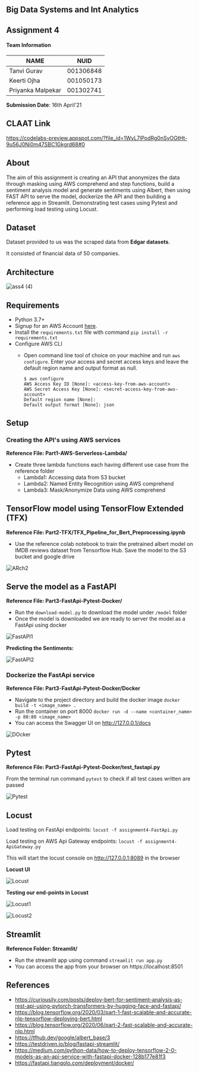 ## Big Data Systems and Int Analytics
 
## Assignment 4

#### Team Information

| NAME              |     NUID        |
|------------------ |-----------------|
|   Tanvi Gurav     |   001306848     |
|   Keerti Ojha     |   001050173     |
| Priyanka Malpekar |   001302741     |
 

**Submission Date**: 16th April'21


## CLAAT Link

https://codelabs-preview.appspot.com/?file_id=1WyL7lPodRg0nSyOGtHt-9u56J0Ni0m47SBC1Gkgrd68#0

## About

The aim of this assignment is creating an API that anonymizes the data through masking using AWS comprehend and step functions, build a sentiment analysis model and generate sentiments using Albert, then using FAST API to serve the model, dockerize the API and then building a reference app in Streamlit. Demonstrating test cases using Pytest and performing load testing using Locust.


## Dataset

Dataset provided to us was the scraped data from **Edgar datasets**.

It consisted of financial data of 50 companies.

## Architecture

![ass4 (4)](https://user-images.githubusercontent.com/59594174/115077185-a2b12480-9ecb-11eb-862b-5a9f8b2fe3b1.png)

## Requirements

- Python 3.7+
- Signup for an AWS Account [here](https://portal.aws.amazon.com/billing/signup#/start).
- Install the `requirements.txt` file with command `pip install -r requirements.txt`
- Configure AWS CLI 
  * Open command line tool of choice on your machine and run `aws configure`. Enter your access and secret access keys and leave the default region name and output format as null. 

    ```
    $ aws configure
    AWS Access Key ID [None]: <access-key-from-aws-account>
    AWS Secret Access Key [None]: <secret-access-key-from-aws-account>
    Default region name [None]: 
    Default output format [None]: json
    ```


## Setup

### Creating the API's using AWS services

**Reference File: Part1-AWS-Serverless-Lambda/**

* Create three lambda functions each having different use case from the reference folder
  * Lambda1: Accessing data from S3 bucket
  * Lambda2: Named Entity Recognition using AWS comprehend
  * Lambda3: Mask/Anonymize Data using AWS comprehend


## TensorFlow model using TensorFlow Extended (TFX)

**Reference File: Part2-TFX/TFX_Pipeline_for_Bert_Preprocessing.ipynb**

* Use the reference colab notebook to train the pretrained albert model on IMDB reviews dataset from Tensorflow Hub. Save the model to the S3 bucket and google drive


![ARch2](https://user-images.githubusercontent.com/59594174/115078006-fc661e80-9ecc-11eb-9971-0ce15adf4761.png)


## Serve the model as a FastAPI

**Reference File: Part3-FastApi-Pytest-Docker/**

* Run the `download-model.py` to download the model under `/model` folder
* Once the model is downloaded we are ready to server the model as a FastApi using docker

![FastAPI1](https://user-images.githubusercontent.com/59594174/115078155-2ddeea00-9ecd-11eb-821a-de8ac9701da3.png)


**Predicting the Sentiments:**


![FastAPI2](https://user-images.githubusercontent.com/59594174/115078167-3505f800-9ecd-11eb-946b-d88c590a3f91.png)


### Dockerize the FastApi service

**Reference File: Part3-FastApi-Pytest-Docker/Docker**

* Navigate to the project directory and build the docker image `docker build -t <image_name> .`
* Run the container on port 8000 `docker run -d --name <container_name> -p 80:80 <image_name>`
* You can access the Swagger UI on http://127.0.0.1/docs


![DOcker](https://user-images.githubusercontent.com/59594174/115077630-60d4ae00-9ecc-11eb-96b1-4659ea761d26.png)


## Pytest  

**Reference File: Part3-FastApi-Pytest-Docker/test_fastapi.py**

From the terminal run command `pytest` to check if all test cases written are passed

![Pytest](https://user-images.githubusercontent.com/59594174/115077738-8e215c00-9ecc-11eb-89e7-a10a9f260658.png)


## Locust

Load testing on FastApi endpoints: `locust -f assignment4-FastApi.py`

Load testing on AWS Api Gateway endpoints: `locust -f assignment4-ApiGateway.py`

This will start the locust console on http://127.0.0.1:8089 in the browser

**Locust UI**

![Locust](https://user-images.githubusercontent.com/59594174/115077432-09364280-9ecc-11eb-9397-3c31717e586d.png)

**Testing our end-points in Locust**


![Locust1](https://user-images.githubusercontent.com/59594174/115077350-e60b9300-9ecb-11eb-8bdd-d1c07b77a286.png)


![Locust2](https://user-images.githubusercontent.com/59594174/115077359-ea37b080-9ecb-11eb-9c87-ba54da8b87b7.png)


## Streamlit

**Reference Folder: Streamlit/**

* Run the streamlit app using command `streamlit run app.py`
* You can access the app from your browser on https://localhost:8501


## References
* https://curiousily.com/posts/deploy-bert-for-sentiment-analysis-as-rest-api-using-pytorch-transformers-by-hugging-face-and-fastapi/
* https://blog.tensorflow.org/2020/03/part-1-fast-scalable-and-accurate-nlp-tensorflow-deploying-bert.html
* https://blog.tensorflow.org/2020/06/part-2-fast-scalable-and-accurate-nlp.html
* https://tfhub.dev/google/albert_base/3
* https://testdriven.io/blog/fastapi-streamlit/
* https://medium.com/python-data/how-to-deploy-tensorflow-2-0-models-as-an-api-service-with-fastapi-docker-128b177e81f3
* https://fastapi.tiangolo.com/deployment/docker/


